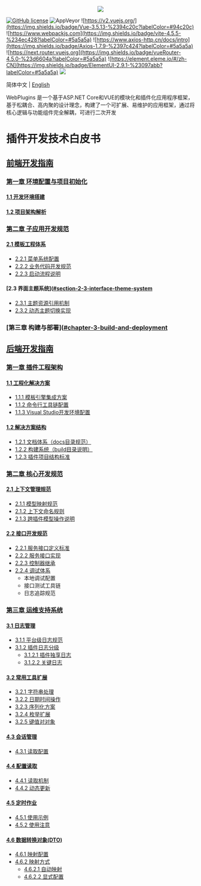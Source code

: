 <p align="center" dir="auto">
  <a href="https://opensource.ganweicloud.com" rel="nofollow">
    <img style="max-width:100%;" src="https://github.com/ganweisoft/WebPlugins/blob/main/src/logo.jpg">
  </a>
</p>

[![GitHub license](https://camo.githubusercontent.com/5eaf3ed8a7e8ccb15c21d967b8635ac79e8b1865da3a5ccf78d2572a3e10738a/68747470733a2f2f696d672e736869656c64732e696f2f6769746875622f6c6963656e73652f646f746e65742f6173706e6574636f72653f636f6c6f723d253233306230267374796c653d666c61742d737175617265)](https://github.com/ganweisoft/WebPlugins/blob/main/LICENSE) ![AppVeyor](https://ci.appveyor.com/api/projects/status/v8gfh6pe2u2laqoa?svg=true) ![https://v2.vuejs.org/](https://img.shields.io/badge/Vue-3.5.13-%2394c20c?labelColor=#94c20c) ![https://www.webpackjs.com](https://img.shields.io/badge/vite-4.5.5-%234ec428?labelColor=#5a5a5a) ![https://www.axios-http.cn/docs/intro](https://img.shields.io/badge/Axios-1.7.9-%2397c424?labelColor=#5a5a5a) ![https://next.router.vuejs.org](https://img.shields.io/badge/vueRouter-4.5.0-%23d6604a?labelColor=#5a5a5a) ![https://element.eleme.io/#/zh-CN](https://img.shields.io/badge/ElementUI-2.9.1-%23097abb?labelColor=#5a5a5a) ![](https://img.shields.io/badge/join-discord-infomational)

简体中文 | [English](README.md)

WebPlugins 是一个基于ASP.NET Core和VUE的模块化和插件化应用程序框架，基于松耦合、高内聚的设计理念，构建了一个可扩展、易维护的应用框架，通过将核心逻辑与功能组件完全解耦，可进行二次开发


# 插件开发技术白皮书

## [前端开发指南](https://github.com/ganweisoft/WebPlugins/wiki/front%E2%80%90end.README.zh%E2%80%90cn)
### [第一章 环境配置与项目初始化](#chapter-1-environment-configuration-and-project-initialization)
#### [1.1 开发环境搭建](https://github.com/ganweisoft/WebPlugins/wiki/front%E2%80%90end%E2%80%90CN#1-%E4%BD%BF%E7%94%A8nvm%E5%AE%89%E8%A3%85)
#### [1.2 项目架构解析](https://github.com/ganweisoft/WebPlugins/wiki/front%E2%80%90end%E2%80%90CN#2-%E9%A1%B9%E7%9B%AE%E7%BB%93%E6%9E%84%E8%AF%B4%E6%98%8E)

### [第二章 子应用开发规范](https://github.com/ganweisoft/WebPlugins/wiki/front%E2%80%90end%E2%80%90CN#2-%E9%A1%B9%E7%9B%AE%E7%BB%93%E6%9E%84%E8%AF%B4%E6%98%8E)
#### [2.1 模板工程体系](https://github.com/ganweisoft/WebPlugins/wiki/front%E2%80%90end%E2%80%90CN#31-%E7%A4%BA%E4%BE%8B%E6%A8%A1%E6%9D%BF%E6%96%87%E4%BB%B6%E7%BB%93%E6%9E%84%E8%AE%BE%E5%A4%87%E8%81%94%E5%8A%A8)
- [2.2.1 菜单系统配置](https://github.com/ganweisoft/WebPlugins/wiki/front%E2%80%90end%E2%80%90CN#32-%E9%85%8D%E7%BD%AE%E8%8F%9C%E5%8D%95)
- [2.2.2 业务代码开发规范](https://github.com/ganweisoft/WebPlugins/wiki/front%E2%80%90end%E2%80%90CN#33-%E4%BB%A3%E7%A0%81%E5%BC%80%E5%8F%91)
- [2.2.3 启动流程说明](https://github.com/ganweisoft/WebPlugins/wiki/front%E2%80%90end%E2%80%90CN#34-%E5%90%AF%E5%8A%A8%E9%A1%B9%E7%9B%AE)

#### [2.3 界面主题系统]([#section-2-3-interface-theme-system](https://github.com/ganweisoft/WebPlugins/wiki/front%E2%80%90end%E2%80%90CN#35-%E4%B8%BB%E9%A2%98%E9%85%8D%E7%BD%AE)
- [2.3.1 主题资源引用机制](https://github.com/ganweisoft/WebPlugins/wiki/front%E2%80%90end%E2%80%90CN#351-%E4%B8%BB%E9%A2%98%E5%BC%95%E7%94%A8)
- [2.3.2 动态主题切换实现](https://github.com/ganweisoft/WebPlugins/wiki/front%E2%80%90end%E2%80%90CN#352-%E4%B8%BB%E9%A2%98%E5%88%87%E6%8D%A2)

### [第三章 构建与部署]([#chapter-3-build-and-deployment](https://github.com/ganweisoft/WebPlugins/wiki/front%E2%80%90end%E2%80%90CN#4-%E5%AD%90%E5%BA%94%E7%94%A8%E6%89%93%E5%8C%85)


## [后端开发指南](https://github.com/ganweisoft/WebPlugins/wiki/back%E2%80%90end.README.zh%E2%80%90cn)
### [第一章 插件工程架构](https://github.com/ganweisoft/WebPlugins/wiki/back%E2%80%90end%E2%80%90CN#%E6%8F%92%E4%BB%B6%E5%B7%A5%E7%A8%8B%E6%9E%B6%E6%9E%84)
#### [1.1 工程化解决方案](https://github.com/ganweisoft/WebPlugins/wiki/back%E2%80%90end%E2%80%90CN#%E5%B7%A5%E7%A8%8B%E5%8C%96%E8%A7%A3%E5%86%B3%E6%96%B9%E6%A1%88)
- [1.1.1 模板引擎集成方案](https://github.com/ganweisoft/WebPlugins/wiki/back%E2%80%90end%E2%80%90CN#%E4%B8%8B%E8%BD%BD%E6%A8%A1%E6%9D%BF%E5%BC%95%E6%93%8E)
- [1.1.2 命令行工具链配置](#subsection-1-1-2-command-line-toolchain-configuration)
- [1.1.3 Visual Studio开发环境配置](#subsection-1-1-3-visual-studio-development-environment-setup)

#### [1.2 解决方案结构](#section-1-2-solution-structure)
- [1.2.1 文档体系（docs目录规范）](https://github.com/ganweisoft/WebPlugins/wiki/back%E2%80%90end%E2%80%90CN#docs%E8%A7%A3%E5%86%B3%E6%96%B9%E6%A1%88%E6%96%87%E4%BB%B6%E5%A4%B9)
- [1.2.2 构建系统（build目录说明）](https://github.com/ganweisoft/WebPlugins/wiki/back%E2%80%90end%E2%80%90CN#build%E8%A7%A3%E5%86%B3%E6%96%B9%E6%A1%88%E6%96%87%E4%BB%B6%E5%A4%B9)
- [1.2.3 插件项目结构标准](https://github.com/ganweisoft/WebPlugins/wiki/back%E2%80%90end%E2%80%90CN#%E6%8F%92%E4%BB%B6%E9%A1%B9%E7%9B%AE)

### [第二章 核心开发规范](https://github.com/ganweisoft/WebPlugins/wiki/back%E2%80%90end%E2%80%90CN#%E4%B8%8A%E4%B8%8B%E6%96%87%E7%AE%A1%E7%90%86%E8%A7%84%E8%8C%83)
#### [2.1 上下文管理规范](https://github.com/ganweisoft/WebPlugins/wiki/back%E2%80%90end%E2%80%90CN#%E4%B8%8A%E4%B8%8B%E6%96%87%E7%AE%A1%E7%90%86%E8%A7%84%E8%8C%83)
- [2.1.1 模型映射规范](https://github.com/ganweisoft/WebPlugins/wiki/back%E2%80%90end%E2%80%90CN#%E6%A8%A1%E5%9E%8B%E6%98%A0%E5%B0%84%E8%A7%84%E8%8C%83)
- [2.1.2 上下文命名规则](https://github.com/ganweisoft/WebPlugins/wiki/back%E2%80%90end%E2%80%90CN#%E4%B8%8A%E4%B8%8B%E6%96%87%E5%91%BD%E5%90%8D%E8%A7%84%E8%8C%83)
- [2.1.3 跨插件模型操作说明]([#subsection-2-1-3-cross-plugin-interaction-mechanism](https://github.com/ganweisoft/WebPlugins/wiki/back%E2%80%90end%E2%80%90CN#%E8%B7%A8%E6%8F%92%E4%BB%B6%E6%A8%A1%E5%9E%8B%E6%93%8D%E4%BD%9C%E8%AF%B4%E6%98%8E))


#### [2.2 接口开发规范](https://github.com/ganweisoft/WebPlugins/wiki/back%E2%80%90end%E2%80%90CN#%E6%8E%A5%E5%8F%A3%E5%AE%9A%E4%B9%89%E5%8F%8A%E8%B0%83%E7%94%A8)
- [2.2.1 服务接口定义标准](https://github.com/ganweisoft/WebPlugins/wiki/back%E2%80%90end%E2%80%90CN#%E6%9C%8D%E5%8A%A1%E6%8E%A5%E5%8F%A3%E5%AE%9A%E4%B9%89)
- [2.2.2 服务接口实现](https://github.com/ganweisoft/WebPlugins/wiki/back%E2%80%90end%E2%80%90CN#%E6%9C%8D%E5%8A%A1%E6%8E%A5%E5%8F%A3%E5%AE%9E%E7%8E%B0)
- [2.2.3 控制器继承](https://github.com/ganweisoft/WebPlugins/wiki/back%E2%80%90end%E2%80%90CN#%E6%8E%A7%E5%88%B6%E5%99%A8%E7%BB%A7%E6%89%BF)
- [2.2.4 调试体系](https://github.com/ganweisoft/WebPlugins/wiki/back%E2%80%90end%E2%80%90CN#%E6%9C%AC%E5%9C%B0%E8%B0%83%E8%AF%95%E6%8E%A5%E5%8F%A3)
  - 本地调试配置
  - 接口测试工具链
  - 日志追踪规范

### [第三章 运维支持系统](https://github.com/ganweisoft/WebPlugins/wiki/back%E2%80%90end%E2%80%90CN#%E6%97%A5%E5%BF%97%E7%AE%A1%E7%90%86)
#### [3.1 日志管理](https://github.com/ganweisoft/WebPlugins/wiki/back%E2%80%90end%E2%80%90CN#%E6%97%A5%E5%BF%97%E7%AE%A1%E7%90%86)
- [3.1.1 平台级日志规范](https://github.com/ganweisoft/WebPlugins/wiki/back%E2%80%90end%E2%80%90CN#%E5%B9%B3%E5%8F%B0%E6%97%A5%E5%BF%97%E8%BE%93%E5%87%BA)
- [3.1.2 插件日志分级](https://github.com/ganweisoft/WebPlugins/wiki/back%E2%80%90end%E2%80%90CN#%E6%8F%92%E4%BB%B6%E6%97%A5%E5%BF%97%E8%BE%93%E5%87%BA)
  - [3.1.2.1 插件独享日志](https://github.com/ganweisoft/WebPlugins/wiki/back%E2%80%90end%E2%80%90CN#%E6%8F%92%E4%BB%B6%E7%8B%AC%E4%BA%AB%E6%97%A5%E5%BF%97)
  - [3.1.2.2 关键日志](https://github.com/ganweisoft/WebPlugins/wiki/back%E2%80%90end%E2%80%90CN#%E5%85%B3%E9%94%AE%E6%93%8D%E4%BD%9C%E6%97%A5%E5%BF%97)

#### [3.2 常用工具扩展](https://github.com/ganweisoft/WebPlugins/wiki/back%E2%80%90end%E2%80%90CN#%E5%B8%B8%E7%94%A8%E5%B8%AE%E5%8A%A9%E6%89%A9%E5%B1%95)
- [3.2.1 字符串处理](https://github.com/ganweisoft/WebPlugins/wiki/back%E2%80%90end%E2%80%90CN#%E5%AD%97%E7%AC%A6%E4%B8%B2%E6%89%A9%E5%B1%95)
- [3.2.2 日期时间操作](https://github.com/ganweisoft/WebPlugins/wiki/back%E2%80%90end%E2%80%90CN#%E6%97%A5%E6%9C%9F%E6%89%A9%E5%B1%95)
- [3.2.3 序列化方案](https://github.com/ganweisoft/WebPlugins/wiki/back%E2%80%90end%E2%80%90CN#%E5%BA%8F%E5%88%97%E5%8C%96%E6%89%A9%E5%B1%95)
- [3.2.4 枚举扩展](https://github.com/ganweisoft/WebPlugins/wiki/back%E2%80%90end%E2%80%90CN#%E6%9E%9A%E4%B8%BE%E6%89%A9%E5%B1%95)
- [3.2.5 键值对对象](https://github.com/ganweisoft/WebPlugins/wiki/back%E2%80%90end%E2%80%90CN#%E9%94%AE%E5%80%BC%E5%AF%B9%E5%AF%B9%E8%B1%A1)

#### [4.3 会话管理](https://github.com/ganweisoft/WebPlugins/wiki/back%E2%80%90end%E2%80%90CN#%E4%BC%9A%E8%AF%9D%E4%BF%A1%E6%81%AF)
- [4.3.1 读取配置](https://github.com/ganweisoft/WebPlugins/wiki/back%E2%80%90end%E2%80%90CN#%E8%AF%BB%E5%8F%96%E9%85%8D%E7%BD%AE)

#### [4.4 配置读取](#section-4-4-configuration-reading)
- [4.4.1 读取机制](#subsection-4-4-1-reading-mechanism)
- [4.4.2 动态更新](#subsection-4-4-2-dynamic-updates)

#### [4.5 定时作业](https://github.com/ganweisoft/WebPlugins/wiki/back%E2%80%90end%E2%80%90CN#%E5%AE%9A%E6%97%B6%E4%BD%9C%E4%B8%9A)
- [4.5.1 使用示例](https://github.com/ganweisoft/WebPlugins/wiki/back%E2%80%90end%E2%80%90CN#%E4%BD%BF%E7%94%A8%E7%A4%BA%E4%BE%8B)
- [4.5.2 使用注意](https://github.com/ganweisoft/WebPlugins/wiki/back%E2%80%90end%E2%80%90CN#%E4%BD%BF%E7%94%A8%E6%B3%A8%E6%84%8F)

#### [4.6 数据转换对象(DTO)](https://github.com/ganweisoft/WebPlugins/wiki/back%E2%80%90end%E2%80%90CN#%E6%95%B0%E6%8D%AE%E8%BD%AC%E6%8D%A2%E5%AF%B9%E8%B1%A1dto)
- [4.6.1 映射配置](https://github.com/ganweisoft/WebPlugins/wiki/back%E2%80%90end%E2%80%90CN#%E6%98%A0%E5%B0%84%E9%85%8D%E7%BD%AE)
- [4.6.2 映射方式](https://github.com/ganweisoft/WebPlugins/wiki/back%E2%80%90end%E2%80%90CN#%E6%98%A0%E5%B0%84%E6%96%B9%E5%BC%8F%E4%B8%80)
  - [4.6.2.1 自动映射](https://github.com/ganweisoft/WebPlugins/wiki/back%E2%80%90end%E2%80%90CN#%E6%98%A0%E5%B0%84%E6%96%B9%E5%BC%8F%E4%B8%80)
  - [4.6.2.2 显式配置](https://github.com/ganweisoft/WebPlugins/wiki/back%E2%80%90end%E2%80%90CN#%E6%98%A0%E5%B0%84%E6%96%B9%E5%BC%8F%E4%BA%8C)
